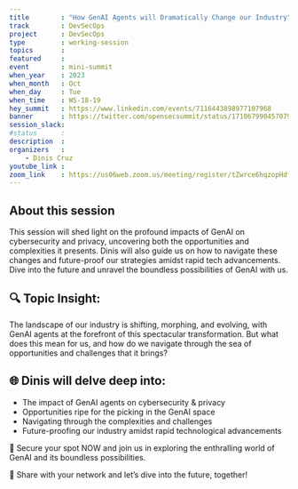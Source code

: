 ```yaml
---
title        : "How GenAI Agents will Dramatically Change our Industry"
track        : DevSecOps
project      : DevSecOps
type         : working-session
topics       :
featured     :
event        : mini-summit
when_year    : 2023
when_month   : Oct
when_day     : Tue
when_time    : WS-18-19
hey_summit   : https://www.linkedin.com/events/7116443898977107968
banner       : https://twitter.com/opensecsummit/status/1710679904570798560
session_slack:
#status      : 
description  :
organizers   :
    - Dinis Cruz      
youtube_link : 
zoom_link    : https://us06web.zoom.us/meeting/register/tZwrce6hqzopHdfO_qPcITdxKB-_gFnYzgNA
---
```



## About this session
This session will shed light on the profound impacts of GenAI on cybersecurity and privacy, uncovering both the opportunities and complexities it presents. Dinis will also guide us on how to navigate these changes and future-proof our strategies amidst rapid tech advancements. Dive into the future and unravel the boundless possibilities of GenAI with us.

## 🔍 Topic Insight:
The landscape of our industry is shifting, morphing, and evolving, with GenAI agents at the forefront of this spectacular transformation. But what does this mean for us, and how do we navigate through the sea of opportunities and challenges that it brings?

## 🌐 Dinis will delve deep into:
- The impact of GenAI agents on cybersecurity & privacy
- Opportunities ripe for the picking in the GenAI space
- Navigating through the complexities and challenges
- Future-proofing our industry amidst rapid technological advancements

🔗 Secure your spot NOW and join us in exploring the enthralling world of GenAI and its boundless possibilities.

🔄 Share with your network and let’s dive into the future, together!
